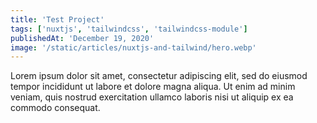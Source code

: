 ```yaml
---
title: 'Test Project'
tags: ['nuxtjs', 'tailwindcss', 'tailwindcss-module']
publishedAt: 'December 19, 2020'
image: '/static/articles/nuxtjs-and-tailwind/hero.webp'
---
```


Lorem ipsum dolor sit amet, consectetur adipiscing elit, sed do eiusmod tempor incididunt ut labore et dolore magna aliqua. Ut enim ad minim veniam, quis nostrud exercitation ullamco laboris nisi ut aliquip ex ea commodo consequat.
